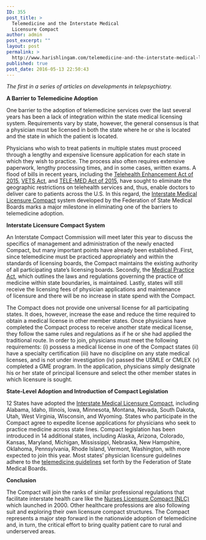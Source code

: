 ```yaml
---
ID: 355
post_title: >
  Telemedicine and the Interstate Medical
  Licensure Compact
author: admin
post_excerpt: ""
layout: post
permalink: >
  http://www.harishlingam.com/telemedicine-and-the-interstate-medical-licensure-compact/
published: true
post_date: 2016-05-13 22:50:43
---
```

<em>The first in a series of articles on developments in telepsychiatry.</em>

<strong>A Barrier to Telemedicine Adoption</strong>

One barrier to the adoption of telemedicine services over the last several years has been a lack of integration within the state medical licensing system. Requirements vary by state, however, the general consensus is that a physician must be licensed in both the state where he or she is located and the state in which the patient is located.

Physicians who wish to treat patients in multiple states must proceed through a lengthy and expensive licensure application for each state in which they wish to practice. The process also often requires extensive paperwork, lengthy processing times, and in some cases, written exams. A flood of bills in recent years, including the <a href="http://web.archive.org/web/20180107153518/https://www.congress.gov/bill/114th-congress/house-bill/2066">Telehealth Enhancement Act of 2015</a>, <a href="http://web.archive.org/web/20180107153518/https://www.google.com/url?sa=t&amp;rct=j&amp;q=&amp;esrc=s&amp;source=web&amp;cd=1&amp;cad=rja&amp;uact=8&amp;ved=0ahUKEwi8rK6m_dfMAhWDJiYKHW7nCPUQFggcMAA&amp;url=https%3A%2F%2Fwww.congress.gov%2Fbill%2F114th-congress%2Fsenate-bill%2F2170&amp;usg=AFQjCNG2lFcA5LsCJvaknDdkXUfiEORl6g&amp;sig2=Jp4u6dW61ZjQ2uAvd6_abg&amp;bvm=bv.122129774,d.eWE">VETS Act</a>, and <a href="http://web.archive.org/web/20180107153518/https://www.google.com/url?sa=t&amp;rct=j&amp;q=&amp;esrc=s&amp;source=web&amp;cd=1&amp;cad=rja&amp;uact=8&amp;ved=0ahUKEwjJ-euv_dfMAhWFSiYKHWVGAZAQFggjMAA&amp;url=https%3A%2F%2Fwww.congress.gov%2Fbill%2F114th-congress%2Fhouse-bill%2F3081&amp;usg=AFQjCNFpJC7DcPqhtNtCtfgWMieUO5QVyA&amp;sig2=XpDpHbh5US_kqnXLMC3iDA&amp;bvm=bv.122129774,d.eWE">TELE-MED Act of 2015</a>, have sought to eliminate the geographic restrictions on telehealth services and, thus, enable doctors to deliver care to patients across the U.S. In this regard, the <a href="http://web.archive.org/web/20180107153518/http://www.licenseportability.org/assets/pdf/Interstate-Medical-Licensure-Compact-(FINAL).pdf">Interstate Medical Licensure Compact</a> system developed by the Federation of State Medical Boards marks a major milestone in eliminating one of the barriers to telemedicine adoption.

<strong>Interstate Licensure Compact System</strong>

An Interstate Compact Commission will meet later this year to discuss the specifics of management and administration of the newly enacted Compact, but many important points have already been established. First, since telemedicine must be practiced appropriately and within the standards of licensing boards, the Compact maintains the existing authority of all participating state’s licensing boards. Secondly, the <a href="http://web.archive.org/web/20180107153518/http://www.fsmb.org/policy/advocacy-policy/government-affairs/">Medical Practice Act</a>, which outlines the laws and regulations governing the practice of medicine within state boundaries, is maintained. Lastly, states will still receive the licensing fees of physician applications and maintenance of licensure and there will be no increase in state spend with the Compact.

The Compact does not provide one universal license for all participating states. It does, however, increase the ease and reduce the time required to obtain a medical license in other member states. Once physicians have completed the Compact process to receive another state medical license, they follow the same rules and regulations as if he or she had applied the traditional route. In order to join, physicians must meet the following requirements: (i) possess a medical license in one of the Compact states (ii) have a specialty certification (iii) have no discipline on any state medical licenses, and is not under investigation (iv) passed the USMLE or CMLEX (v) completed a GME program. In the application, physicians simply designate his or her state of principal licensure and select the other member states in which licensure is sought.

<strong>State-Level Adoption and Introduction of Compact Legislation</strong>

12 States have adopted the <a href="http://web.archive.org/web/20180107153518/http://www.licenseportability.org/state-status/">Interstate Medical Licensure Compact</a>, including Alabama, Idaho, Illinois, Iowa, Minnesota, Montana, Nevada, South Dakota, Utah, West Virginia, Wisconsin, and Wyoming. States who participate in the Compact agree to expedite license applications for physicians who seek to practice medicine across state lines. Compact legislation has been introduced in 14 additional states, including Alaska, Arizona, Colorado, Kansas, Maryland, Michigan, Mississippi, Nebraska, New Hampshire, Oklahoma, Pennsylvania, Rhode Island, Vermont, Washington, with more expected to join this year. Most states’ physician licensure guidelines adhere to the <a href="http://web.archive.org/web/20180107153518/http://www.fsmb.org/Media/Default/PDF/FSMB/Advocacy/FSMB_Telemedicine_Policy.pdf">telemedicine guidelines</a> set forth by the Federation of State Medical Boards.

<strong>Conclusion</strong>

The Compact will join the ranks of similar professional regulations that facilitate interstate health care like the <a href="http://web.archive.org/web/20180107153518/https://www.ncsbn.org/nurse-licensure-compact.htm">Nurses Licensure Compact (NLC)</a> which launched in 2000. Other healthcare professions are also following suit and exploring their own licensure compact structures. The Compact represents a major step forward in the nationwide adoption of telemedicine and, in turn, the critical effort to bring quality patient care to rural and underserved areas.